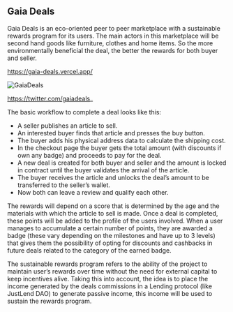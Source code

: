 ## Gaia Deals

Gaia Deals is an eco-oriented peer to peer marketplace with a sustainable rewards program for its users. The main actors in this marketplace will be second hand goods like furniture, clothes and home items. So the more environmentally beneficial the deal, the better the rewards for both buyer and seller.

https://gaia-deals.vercel.app/

![GaiaDeals](https://res.cloudinary.com/ddh8uexpl/image/upload/v1668463671/store/home_odqkiq.png)

https://twitter.com/gaiadeals_

The basic workflow to complete a deal looks like this:

- A seller publishes an article to sell.
- An interested buyer finds that article and presses the buy button.
- The buyer adds his physical address data to calculate the shipping cost.
- In the checkout page the buyer gets the total amount (with discounts if own any badge) and proceeds to pay for the deal.
- A new deal is created for both buyer and seller and the amount is locked in contract until the buyer validates the arrival of the article.
- The buyer receives the article and unlocks the deal’s amount to be transferred to the seller’s wallet.
- Now both can leave a review and qualify each other.

The rewards will depend on a score that is determined by the age and the materials with which the article to sell is made. Once a deal is completed, these points will be added to the profile of the users involved. When a user manages to accumulate a certain number of points, they are awarded a badge (these vary depending on the milestones and have up to 3 levels) that gives them the possibility of opting for discounts and cashbacks in future deals related to the category of the earned badge.

The sustainable rewards program refers to the ability of the project to maintain user’s rewards over time without the need for external capital to keep incentives alive. Taking this into account, the idea is to place the income generated by the deals commissions in a Lending protocol (like JustLend DAO) to generate passive income, this income will be used to sustain the rewards program.
